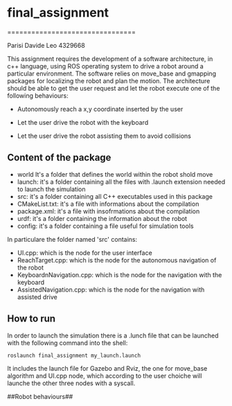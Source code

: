 # final_assignment
================================

Parisi Davide Leo 4329668 

This assignment requires the development of a software architecture, in c++ language, using ROS operating system to drive a robot around a particular environment. The software relies on move_base and gmapping packages for localizing the robot and plan the motion.
The architecture should be able to get the user request and let the robot execute one of the following behaviours:

* Autonomously reach a x,y coordinate inserted by the user

* Let the user drive the robot with the keyboard

* Let the user drive the robot assisting them to avoid collisions

## Content of the package ##

* world It's a folder that defines the world  within the robot shold move
* launch: it's a folder containing all the files with .launch extension needed to launch the simulation
* src: it's a folder containing all C++ executables used in this package
* CMakeList.txt: it's a file with informations about the compilation
* package.xml: it's a file with insofrmations about the compilation
* urdf: it's a folder containing the information about the robot
* config: it's a folder containing a file useful for simulation tools

In particulare the folder named 'src' contains:
- UI.cpp:  which is the node for the user interface 
- ReachTarget.cpp: which is the node for the autonomous navigation of the robot
- KeyboardnNavigation.cpp: which is the node for the navigation with the keyboard
- AssistedNavigation.cpp: which is the node for the navigation with assisted drive

## How to run ##

In order to launch the simulation there is a .lunch file that can be launched with the following command into the shell:

```
roslaunch final_assignment my_launch.launch
```

It includes the launch file for Gazebo and Rviz, the one for move_base algorithm and UI.cpp node, which according to the user choiche will launche the other three nodes with a syscall.

##Robot behaviours##

